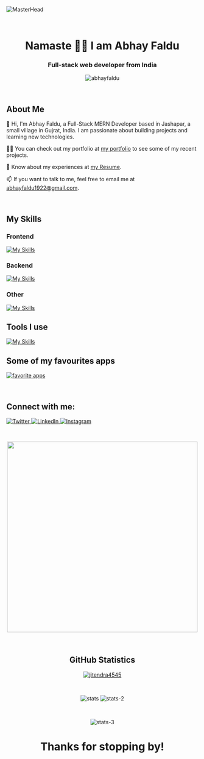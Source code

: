 ![MasterHead](https://i.postimg.cc/3NyPFfjd/github-header-image.png)

<br>

<h1 align="center">Namaste 🙏🏻 I am Abhay Faldu</h1>

<h3 align="center">Full-stack web developer from India</h3>

<p align="center"> <img src="https://komarev.com/ghpvc/?username=abhayfaldu&label=Profile%20views&color=0e75b6&style=flat" alt="abhayfaldu" /> </p>

<br>

<!-- - 🔭 I’m currently working on **building skills by building projects**.

- 🌱 I’m currently learning **Full-Stack MERN Development**.

- 🏠 I live in **Jashapar, which is a small village Jamnagar, Gujrat**.

- 👨‍💻 Checkout my projects at [my portfolio](https://abhayfaldu.github.io).

- 📫 Want to talk: **abhayfaldu1922@gmail.com**.

- 📄 Know about my experiences at [my Resume](https://drive.google.com/file/d/15Bn0FY2CjJqNHzlS3bKhjveKetVgxq0R/view?usp=sharing). -->

## About Me
👋 Hi, I'm Abhay Faldu, a Full-Stack MERN Developer based in Jashapar, a small village in Gujrat, India. I am passionate about building projects and learning new technologies.

👨‍💻 You can check out my portfolio at [my portfolio](https://abhayfaldu.github.io) to see some of my recent projects.

📄 Know about my experiences at [my Resume](https://drive.google.com/file/d/15Bn0FY2CjJqNHzlS3bKhjveKetVgxq0R/view?usp=sharing).

📫 If you want to talk to me, feel free to email me at [abhayfaldu1922@gmail.com](mailto:abhayfaldu1922@gmail.com).

<br>

## My Skills
### Frontend
[![My Skills](https://skillicons.dev/icons?i=html,css,scss,js,ts,react,redux,vue,bootstrap,tailwind)](https://skillicons.dev)
### Backend
[![My Skills](https://skillicons.dev/icons?i=nodejs,express,adonis,mysql,mongodb)](https://skillicons.dev)
### Other
[![My Skills](https://skillicons.dev/icons?i=lua,md)](https://skillicons.dev)

## Tools I use
[![My Skills](https://skillicons.dev/icons?i=vscode,vim,neovim,git,github,bash,npm,replit,postman,figma,codepen,stackoverflow,netlify,vercel,notion,regex)](https://skillicons.dev)

## Some of my favourites apps
[![favorite apps](https://skillicons.dev/icons?i=discord,twitter,linkedin)](https://skillicons.dev)

<br>

## Connect with me:

<p>
  <a href="https://twitter.com/abhayfaldu19" target="_blank">
    <img src="https://img.shields.io/badge/twitter-%231DA1F2.svg?&style=for-the-badge&logo=twitter&logoColor=white&color=071A2C" alt="Twitter"/>
  </a>
  <a href="https://www.linkedin.com/in/abhay-faldu-493b92211" target="_blank">
    <img src="https://img.shields.io/badge/linkedin-%230077B5.svg?&style=for-the-badge&logo=linkedin&logoColor=white&color=071A2C" alt="LinkedIn"/>
  </a>
  <a href="https://instagram.com/abhayfaldu" target="_blank">
    <img src="https://img.shields.io/badge/instagram-%23E4405F.svg?&style=for-the-badge&logo=instagram&logoColor=white&color=071A2C" alt="Instagram"/>
  </a>
</p>

<br>

<p align="center">
  <img src="https://raw.githubusercontent.com/mayankchaudhary26/Cool-Readme-ideas/master/data/octocat/baracktocat.jpg" width="500px"/>
</p>

<br>

<h2 align="center">GitHub Statistics</h2>
  
<p align="center">
  <a href="https://github.com/ryo-ma/github-profile-trophy">
    <img src="https://github-profile-trophy.vercel.app/?username=abhayfaldu" alt="jitendra4545" />
  </a>
</p>

<br>

<p align="center">
  <img src="https://github-readme-stats-git-masterrstaa-rickstaa.vercel.app/api?username=abhayfaldu&show_icons=true&theme=light&border_radius=8" alt="stats" />
  <img src="https://github-readme-streak-stats.herokuapp.com?user=abhayfaldu&theme=default&border_radius=8&color=#43BEE5" alt="stats-2" />
</p>

<br>

<p align="center">
  <img src="https://github-readme-stats-git-masterrstaa-rickstaa.vercel.app/api/top-langs?username=abhayfaldu&show_icons=true&locale=en&layout=compact"     alt="stats-3"
</p>

<h1 align='center'>Thanks for stopping by!</h1>
